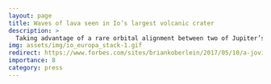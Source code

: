 ```yaml
---
layout: page
title: Waves of lava seen in Io’s largest volcanic crater
description: >
  Taking advantage of a rare orbital alignment between two of Jupiter’s moons, Io and Europa, we have obtained an exceptionally detailed map of the largest lava lake on Io, the most volcanically active body in the solar system. On March 8, 2015, Europa passed in front of Io, gradually blocking out light from the volcanic moon (see animation on the left). Because Europa’s surface is coated in water ice, it reflects very little sunlight at infrared wavelengths, allowing us to accurately isolate the heat emanating from volcanoes on Io’s surface. The infrared data showed that the surface temperature of Io’s massive molten lake steadily increased from one end to the other, suggesting that the lava had overturned in two waves that each swept from west to east at about a kilometer (3,300 feet) per day.
img: assets/img/io_europa_stack-1.gif
redirect: https://www.forbes.com/sites/briankoberlein/2017/05/10/a-jovian-eclipse-reveals-lava-lakes-on-io/#3ee453f9746e
importance: 8
category: press
---
```

